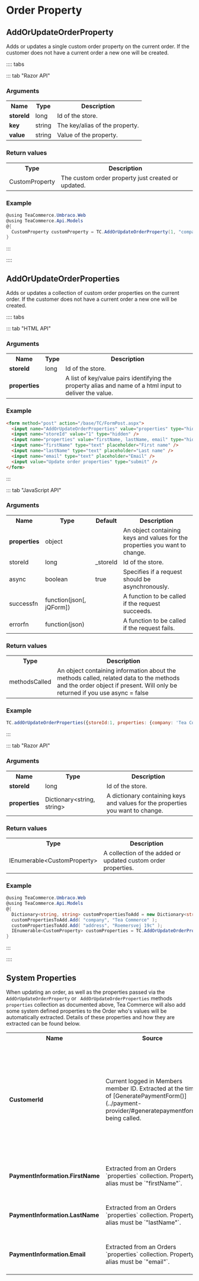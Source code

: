 # Order Property

## AddOrUpdateOrderProperty

Adds or updates a single custom order property on the current order. If the customer does not have a current order a new one will be created.

:::: tabs

::: tab "Razor API"

### Arguments

<table>
	<tr>
		<th>Name</th>
		<th>Type</th>
		<th>Description</th>
	</tr>
	<tr>
		<td><strong>storeId</strong></td>
		<td>long</td>
		<td>Id of the store.</td>
	</tr>
	<tr>
		<td><strong>key</strong></td>
		<td>string</td>
		<td>The key/alias of the property.</td>
	</tr>
	<tr>
		<td><strong>value</strong></td>
		<td>string</td>
		<td>Value of the property.</td>
	</tr>
</table>

### Return values

<table>
	<tr>
		<th>Type</th>
		<th>Description</th>
	</tr>
	<tr>
		<td>CustomProperty</td>
		<td>The custom order property just created or updated.</td>
	</tr>
</table>

### Example

````csharp
@using TeaCommerce.Umbraco.Web
@using TeaCommerce.Api.Models
@{
  CustomProperty customProperty = TC.AddOrUpdateOrderProperty(1, "company", "Tea Commerce");
}
````

:::

::::

## AddOrUpdateOrderProperties

Adds or updates a collection of custom order properties on the current order. If the customer does not have a current order a new one will be created.

:::: tabs

::: tab "HTML API"

### Arguments

<table>
	<tr>
		<th>Name</th>
		<th>Type</th>
		<th>Description</th>
	</tr>
	<tr>
		<td><strong>storeId</strong></td>
		<td>long</td>
		<td>Id of the store.</td>
	</tr>
	<tr>
		<td><strong>properties</strong></td>
		<td></td>
		<td>A list of key/value pairs identifying the property alias and name of a html input to deliver the value.</td>
	</tr>
</table>

### Example

````html
<form method="post" action="/base/TC/FormPost.aspx">
  <input name="AddOrUpdateOrderProperties" value="properties" type="hidden" />
  <input name="storeId" value="1" type="hidden" />
  <input name="properties" value="firstName, lastName, email" type="hidden" />
  <input name="firstName" type="text" placeholder="First name" />
  <input name="lastName" type="text" placeholder="Last name" />
  <input name="email" type="text" placeholder="Email" />
  <input value="Update order properties" type="submit" />
</form>
````

:::

::: tab "JavaScript API"

### Arguments

<table>
	<tr>
		<th>Name</th>
		<th>Type</th>
		<th>Default</th>
		<th>Description</th>
	</tr>
	<tr>
		<td><strong>properties</strong></td>
		<td>object</td>
		<td></td>
		<td>An object containing keys and values for the properties you want to change.</td>
	</tr>
	<tr>
		<td>storeId</td>
		<td>long</td>
		<td>_storeId</td>
		<td>Id of the store.</td>
	</tr>
	<tr>
		<td>async</td>
		<td>boolean</td>
		<td>true</td>
		<td>Specifies if a request should be asynchronously.</td>
	</tr>
	<tr>
		<td>successfn</td>
		<td>function(json[, jQForm])</td>
		<td></td>
		<td>A function to be called if the request succeeds.</td>
	</tr>
	<tr>
		<td>errorfn</td>
		<td>function(json)</td>
		<td></td>
		<td>A function to be called if the request fails.</td>
	</tr>
</table>

### Return values

<table>
	<tr>
		<th>Type</th>
		<th>Description</th>
	</tr>
	<tr>
		<td>methodsCalled</td>
		<td>An object containing information about the methods called, related data to the methods and the order object if present.
Will only be returned if you use async = false</td>
	</tr>
</table>

### Example

````javascript
TC.addOrUpdateOrderProperties({storeId:1, properties: {company: 'Tea Commerce', industry: 'E-Commerce'}});
````

:::

::: tab "Razor API"

### Arguments

<table>
	<tr>
		<th>Name</th>
		<th>Type</th>
		<th>Description</th>
	</tr>
	<tr>
		<td><strong>storeId</strong></td>
		<td>long</td>
		<td>Id of the store.</td>
	</tr>
	<tr>
		<td><strong>properties</strong></td>
		<td>Dictionary&lt;string, string&gt;</td>
		<td>A dictionary containing keys and values for the properties you want to change.</td>
	</tr>
</table>

### Return values

<table>
	<tr>
		<th>Type</th>
		<th>Description</th>
	</tr>
	<tr>
		<td>IEnumerable&lt;CustomProperty&gt;</td>
		<td>A collection of the added or updated custom order properties.</td>
	</tr>
</table>

### Example

````csharp
@using TeaCommerce.Umbraco.Web
@using TeaCommerce.Api.Models
@{
  Dictionary<string, string> customPropertiesToAdd = new Dictionary<string, string>();
  customPropertiesToAdd.Add( "company", "Tea Commerce" );
  customPropertiesToAdd.Add( "address", "Roemersvej 19c" );
  IEnumerable<CustomProperty> customProperties = TC.AddOrUpdateOrderProperties(1, customPropertiesToAdd);
}
````

:::

::::

## System Properties

When updating an order, as well as the properties passed via the ` AddOrUpdateOrderProperty` or ` AddOrUpdateOrderProperties` methods `properties` collection as documented above, Tea Commerce will also add some system defined properties to the Order who's values will be automatically extracted. Details of these properties and how they are extracted can be found below.

<table>
	<tr>
		<th>Name</th>
		<th>Source</th>
		<th>Description</th>
	</tr>
	<tr>
		<td><strong>CustomerId</strong></td>
		<td>Current logged in Members member ID. Extracted at the time of [GeneratePaymentForm()](../payment-provider/#generatepaymentform) being called.</td>
		<td>The ID of the customer making the order. Useful if you have a members only store and you want to find all order belonging to the same customer.</td>
	</tr>
	<tr>
		<td><strong>PaymentInformation.FirstName</strong></td>
		<td>Extracted from an Orders `properties` collection. Property alias must be `"firstName"`.</td>
		<td>The first name of the person making the order.</td>
	</tr>
	<tr>
		<td><strong>PaymentInformation.LastName</strong></td>
		<td>Extracted from an Orders `properties` collection. Property alias must be `"lastName"`.</td>
		<td>The last name of the person making the order.</td>
	</tr>
	<tr>
		<td><strong>PaymentInformation.Email</strong></td>
		<td>Extracted from an Orders `properties` collection. Property alias must be `"email"`.</td>
		<td>The email address of the person making the order.</td>
	</tr>
</table>